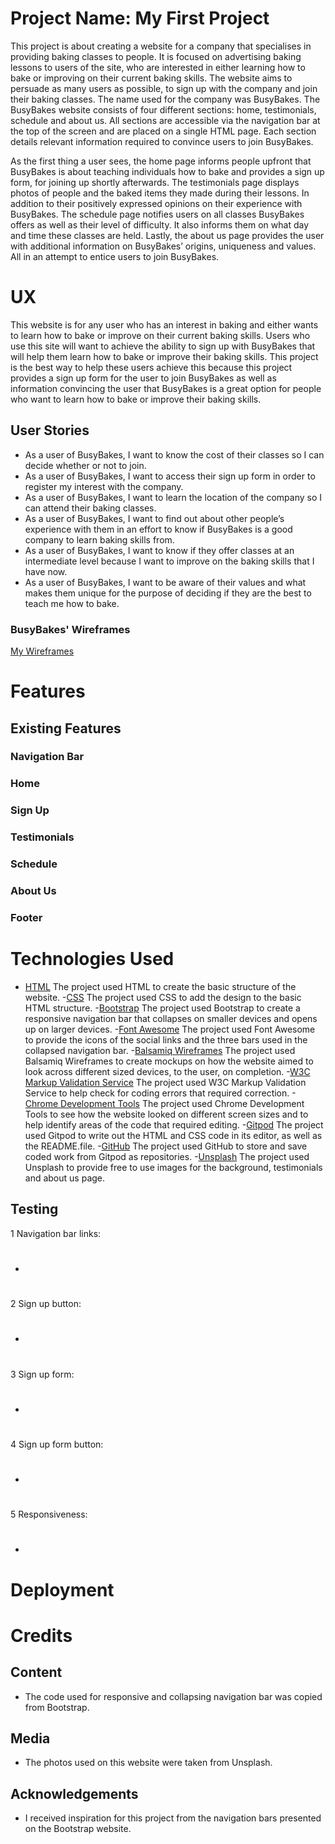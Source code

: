 <!-- 1)Overview -->
# Project Name: My First Project
<!-- para1 -->
This project is about creating a website for a company that specialises in providing baking classes to people. It is focused on advertising baking lessons to users of the site, who are interested in either learning how to bake or improving on their current baking skills. The website aims to persuade as many users as possible, to sign up with the company and join their baking classes. The name used for the company was BusyBakes. The BusyBakes website consists of four different sections: home, testimonials, schedule and about us. All sections are accessible via the navigation bar at the top of the screen and are placed on a single HTML page. Each section details relevant information required to convince users to join BusyBakes. 
<!-- para2 -->
As the first thing a user sees, the home page informs people upfront that BusyBakes is about teaching individuals how to bake and provides a sign up form, for joining up shortly afterwards. The testimonials page displays photos of people and the baked items they made during their lessons. In addition to their positively expressed opinions on their experience with BusyBakes. The schedule page notifies users on all classes BusyBakes offers as well as their level of difficulty. It also informs them on what day and time these classes are held. Lastly, the about us page provides the user with additional information on BusyBakes’ origins, uniqueness and values. All in an attempt to entice users to join BusyBakes.


<!-- 2)UX -->
# UX
This website is for any user who has an interest in baking and either wants to learn how to bake or improve on their current baking skills. 
Users who use this site will want to achieve the ability to sign up with BusyBakes that will help them learn how to bake or improve their baking skills. 
This project is the best way to help these users achieve this because this project provides a sign up form for the user to join BusyBakes as well as information convincing the user that BusyBakes is a great option for people who want to learn how to bake or improve their baking skills.

## User Stories 
- As a user of BusyBakes, I want to know the cost of their classes so I can decide whether or not to join.
- As a user of BusyBakes, I want to access their sign up form in order to register my interest with the company. 
- As a user of BusyBakes, I want to learn the location of the company so I can attend their baking classes.
- As a user of BusyBakes, I want to find out about other people’s experience with them in an effort to know if BusyBakes is a good company to learn baking skills from.
- As a user of BusyBakes, I want to know if they offer classes at an intermediate level because I want to improve on the baking skills that I have now.
- As a user of BusyBakes, I want to be aware of their values and what makes them unique for the purpose of deciding if they are the best to teach me how to bake.  

### BusyBakes' Wireframes
<a href="/BusyBakesWireframes.pdf">My Wireframes</a>


<!-- 3)Features -->
# Features
## Existing Features
### Navigation Bar

### Home

### Sign Up

### Testimonials

### Schedule

### About Us

### Footer


<!-- 4)Technology -->
# Technologies Used
- <a href="#">HTML</a>
The project used HTML to create the basic structure of the website.
-<a href="#">CSS</a>
The project used CSS to add the design to the basic HTML structure.
-<a href="#">Bootstrap</a>
The project used Bootstrap to create a responsive navigation bar that collapses on smaller devices and opens up on larger devices. 
-<a href="#">Font Awesome</a>
The project used Font Awesome to provide the icons of the social links and the three bars used in the collapsed navigation bar.
-<a href="#">Balsamiq Wireframes</a>
The project used Balsamiq Wireframes to create mockups on how the website aimed to look across different sized devices, to the user, on completion.
-<a href="#">W3C Markup Validation Service</a>
The project used W3C Markup Validation Service to help check for coding errors that required correction.
-<a href="#">Chrome Development Tools</a>
The project used Chrome Development Tools to see how the website looked on different screen sizes and to help identify areas of the code that required editing.
-<a href="#">Gitpod</a>
The project used Gitpod to write out the HTML and CSS code in its editor, as well as the README.file.
-<a href="#">GitHub</a> 
The project used GitHub to store and save coded work from Gitpod as repositories.
-<a href="#">Unsplash</a> 
The project used Unsplash to provide free to use images for the background, testimonials and about us page.


<!-- 5)Testing -->
## Testing
1 Navigation bar links:
- #
2 Sign up button:
- #
3 Sign up form:
- #
4 Sign up form button:
- #
5 Responsiveness:
- #

<!-- 6)Deployment -->
# Deployment


<!-- 7)Credits -->
# Credits
## Content
- The code used for responsive and collapsing navigation bar was copied from Bootstrap.
## Media
- The photos used on this website were taken from Unsplash.
## Acknowledgements
- I received inspiration for this project from the navigation bars presented on the Bootstrap website.
